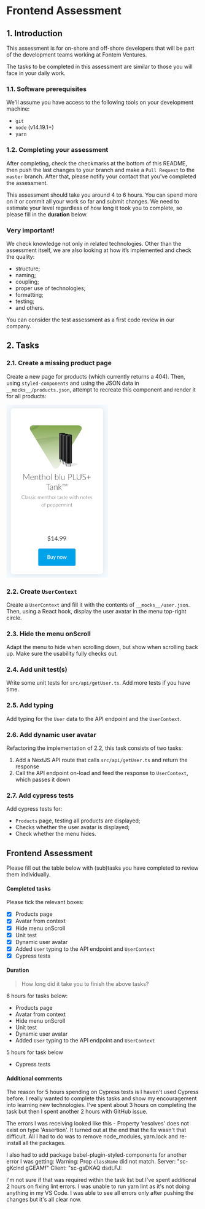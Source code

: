 # Frontend Assessment

## 1. Introduction

This assessment is for on-shore and off-shore developers that will be part of the development teams working at Fontem Ventures.

The tasks to be completed in this assessment are similar to those you will face in your daily work.

### 1.1. Software prerequisites

We'll assume you have access to the following tools on your development machine:

- `git`
- `node` (v14.19.1+)
- `yarn`

### 1.2. Completing your assessment

After completing, check the checkmarks at the bottom of this README, then push the last changes to your branch and make a `Pull Request` to the `master` branch. After that, please notify your contact that you've completed the assessment.

This assessment should take you around 4 to 6 hours. You can spend more on it or commit all your work so far and submit changes. We need to estimate your level regardless of how long it took you to complete, so please fill in the **duration** below.

### Very important!

We check knowledge not only in related technologies. Other than the assessment itself, we are also looking at how it’s implemented and check the quality:

- structure;
- naming;
- coupling;
- proper use of technologies;
- formatting;
- testing;
- and others.

You can consider the test assessment as a first code review in our company.

## 2. Tasks

### 2.1. Create a missing product page

Create a new page for products (which currently returns a 404). Then, using `styled-components` and using the JSON data in `__mocks__/products.json`, attempt to recreate this component and render it for all products:

![img](public/mentholBluPlusTank.png)

### 2.2. Create `UserContext`

Create a `UserContext` and fill it with the contents of `__mocks__/user.json`. Then, using a React hook, display the user avatar in the menu top-right circle.

### 2.3. Hide the menu onScroll

Adapt the menu to hide when scrolling down, but show when scrolling back up. Make sure the usability fully checks out.

### 2.4. Add unit test(s)

Write some unit tests for `src/api/getUser.ts`. Add more tests if you have time.

### 2.5. Add typing

Add typing for the `User` data to the API endpoint and the `UserContext`.

### 2.6. Add dynamic user avatar

Refactoring the implementation of 2.2, this task consists of two tasks:

1. Add a NextJS API route that calls `src/api/getUser.ts` and return the response
2. Call the API endpoint on-load and feed the response to `UserContext`, which passes it down

### 2.7. Add cypress tests

Add cypress tests for:

- `Products` page, testing all products are displayed;
- Checks whether the user avatar is displayed;
- Check whether the menu hides.

## Frontend Assessment

Please fill out the table below with (sub)tasks you have completed to review them individually.

#### Completed tasks

Please tick the relevant boxes:

- [x] Products page
- [x] Avatar from context
- [x] Hide menu onScroll
- [x] Unit test
- [x] Dynamic user avatar
- [x] Added `User` typing to the API endpoint and `UserContext`
- [x] Cypress tests

#### Duration

> How long did it take you to finish the above tasks?

6 hours for tasks below:

- Products page
- Avatar from context
- Hide menu onScroll
- Unit test
- Dynamic user avatar
- Added `User` typing to the API endpoint and `UserContext`

5 hours for task below

- Cypress tests

#### Additional comments

The reason for 5 hours spending on Cypress tests is I haven't used Cypress before.
I really wanted to complete this tasks and show my encouragement into learning new technologies.
I've spent about 3 hours on completing the task but then I spent another 2 hours with GitHub issue.

The errors I was receiving looked like this - Property 'resolves' does not exist on type 'Assertion'.
It turned out at the end that the fix wasn't that difficult. All I had to do was to remove node_modules, yarn.lock and re-install all the packages.

I also had to add package babel-plugin-styled-components for another error I was getting:
Warning: Prop `className` did not match. Server: "sc-gKclnd gGEAMf" Client: "sc-gsDKAQ dsdLFJ:

I'm not sure if that was required within the task list but I've spent additional 2 hours on fixing lint errors.
I was unable to run yarn lint as it's not doing anything in my VS Code. I was able to see all errors only after pushing the changes but it's all clear now.

